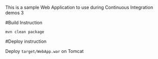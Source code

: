 This is a sample Web Application to use during Continuous Integration demos 3

#Build Instruction

```
mvn clean package
```

#Deploy instruction

Deploy ```target/WebApp.war``` on Tomcat
 
